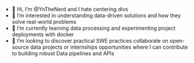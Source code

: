 - 👋 Hi, I’m @YnTheNerd and I hate centering divs
- 👀 I’m interested in understanding data-driven solutions and how they solve real-world problems
- 🌱 I’m currently learning data processing and experimenting project deployments with docker
- 💞️ I’m looking to discover practical SWE practices collaborate on open-source data projects or internships opportunities where I can contribute to building robust Data pipelines and APIs


<!---
YnTheNerd/YnTheNerd is a ✨ special ✨ repository because its `README.md` (this file) appears on your GitHub profile.
You can click the Preview link to take a look at your changes.
--->
